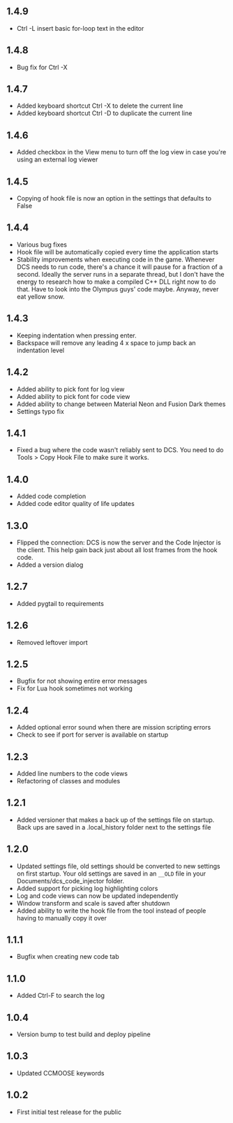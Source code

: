 ## 1.4.9
* Ctrl -L insert basic for-loop text in the editor

## 1.4.8
* Bug fix for Ctrl -X

## 1.4.7
* Added keyboard shortcut Ctrl -X to delete the current line
* Added keyboard shortcut Ctrl -D to duplicate the current line

## 1.4.6
* Added checkbox in the View menu to turn off the log view in case you're using an external log viewer

## 1.4.5
* Copying of hook file is now an option in the settings that defaults to False

## 1.4.4
* Various bug fixes 
* Hook file will be automatically copied every time the application starts
* Stability improvements when executing code in the game. Whenever DCS needs to run code, there's a chance it will pause for a fraction of a second. Ideally the server runs in a separate thread, but I don't have the energy to research how to make a compiled C++ DLL right now to do that. Have to look into the Olympus guys' code maybe. Anyway, never eat yellow snow. 

## 1.4.3
* Keeping indentation when pressing enter.
* Backspace will remove any leading 4 x space to jump back an indentation level

## 1.4.2
* Added ability to pick font for log view
* Added ability to pick font for code view
* Added ability to change between Material Neon and Fusion Dark themes
* Settings typo fix

## 1.4.1
* Fixed a bug where the code wasn't reliably sent to DCS. You need to do Tools > Copy Hook File to make sure it works. 

## 1.4.0
* Added code completion
* Added code editor quality of life updates

## 1.3.0
* Flipped the connection: DCS is now the server and the Code Injector is the client. This help gain back just about all lost frames from the hook code. 
* Added a version dialog

## 1.2.7
* Added pygtail to requirements

## 1.2.6
* Removed leftover import

## 1.2.5
* Bugfix for not showing entire error messages
* Fix for Lua hook sometimes not working

## 1.2.4
* Added optional error sound when there are mission scripting errors
* Check to see if port for server is available on startup

## 1.2.3
* Added line numbers to the code views
* Refactoring of classes and modules

## 1.2.1
* Added versioner that makes a back up of the settings file on startup. Back ups are saved in a .local_history folder next to the settings file

## 1.2.0
* Updated settings file, old settings should be converted to new settings on first startup. Your old settings are saved in an `__OLD` file in your Documents/dcs_code_injector folder.
* Added support for picking log highlighting colors
* Log and code views can now be updated independently
* Window transform and scale is saved after shutdown
* Added ability to write the hook file from the tool instead of people having to manually copy it over

## 1.1.1
* Bugfix when creating new code tab

## 1.1.0
* Added Ctrl-F to search the log

## 1.0.4
* Version bump to test build and deploy pipeline

## 1.0.3
* Updated CCMOOSE keywords


## 1.0.2
* First initial test release for the public
